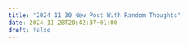 ```yaml
---
title: "2024 11 30 New Post With Random Thoughts"
date: 2024-11-28T20:42:37+01:00
draft: false
---
```



